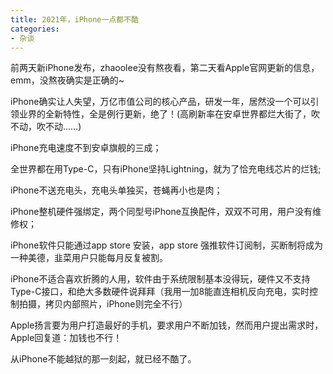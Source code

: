 ```yaml
---
title: 2021年，iPhone一点都不酷
categories:
- 杂谈
---
```








前两天新iPhone发布，zhaoolee没有熬夜看，第二天看Apple官网更新的信息，emm，没熬夜确实是正确的~

iPhone确实让人失望，万亿市值公司的核心产品，研发一年，居然没一个可以引领业界的全新特性，全是例行更新，绝了！(高刷新率在安卓世界都烂大街了，吹不动，吹不动……)

iPhone充电速度不到安卓旗舰的三成；

全世界都在用Type-C，只有iPhone坚持Lightning，就为了恰充电线芯片的烂钱;

iPhone不送充电头，充电头单独买，苍蝇再小也是肉；

iPhone整机硬件强绑定，两个同型号iPhone互换配件，双双不可用，用户没有维修权；

iPhone软件只能通过app store 安装，app store 强推软件订阅制，买断制将成为一种美德，韭菜用户只能每月反复被割。

iPhone不适合喜欢折腾的人用，软件由于系统限制基本没得玩，硬件又不支持Type-C接口，和绝大多数硬件说拜拜（我用一加8能直连相机反向充电，实时控制拍摄，拷贝内部照片，iPhone则完全不行）

Apple扬言要为用户打造最好的手机，要求用户不断加钱，然而用户提出需求时，Apple回复道：加钱也不行！

从iPhone不能越狱的那一刻起，就已经不酷了。





